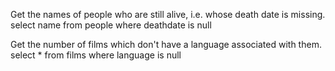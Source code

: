 Get the names of people who are still alive, i.e. whose death date is missing.
select name from people where deathdate is null

Get the number of films which don't have a language associated with them.
select * from films where language is null